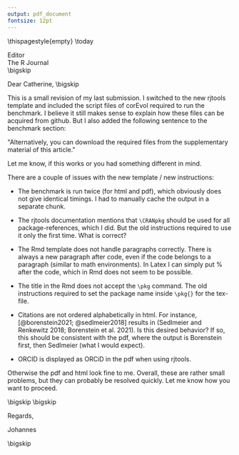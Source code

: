 ```yaml
---
output: pdf_document
fontsize: 12pt
---
```


\thispagestyle{empty}
\today

Editor   
The R Journal  
\bigskip

Dear Catherine,
\bigskip

This is a small revision of my last submission. I switched to the new rjtools template and included the script files of corEvol required to run the benchmark. I believe it still makes sense to explain how these files can be acquired from github. But I also added the following sentence to the benchmark section:

"Alternatively, you can download the required files from the supplementary material of this article."

Let me know, if this works or you had something different in mind.

There are a couple of issues with the new template / new instructions:

- The benchmark is run twice (for html and pdf), which obviously does not give identical timings. I had to manually cache the output in a separate chunk.

- The rjtools documentation mentions that `\CRANpkg` should be used for all package-references, which I did. But the old instructions required to use it only the first time. What is correct?

- The Rmd template does not handle paragraphs correctly. There is always a new paragraph after code, even if the code belongs to a paragraph (similar to math environments). In Latex I can simply put % after the code, which in Rmd does not seem to be possible.

- The title in the Rmd does not accept the `\pkg` command. The old instructions required to set the package name inside `\pkg{}` for the tex-file.

- Citations are not ordered alphabetically in html. For instance, [@borenstein2021; @sedlmeier2018] results in (Sedlmeier and Renkewitz 2018; Borenstein et al. 2021). Is this desired behavior? If so, this should be consistent with the pdf, where the output is Borenstein first, then Sedlmeier (what I would expect).

- ORCID is displayed as ORCiD in the pdf when using rjtools.

Otherwise the pdf and html look fine to me. Overall, these are rather small problems, but they can probably be resolved quickly. Let me know how you want to proceed.

\bigskip
\bigskip

Regards,
    
    
    
    
Johannes

\bigskip